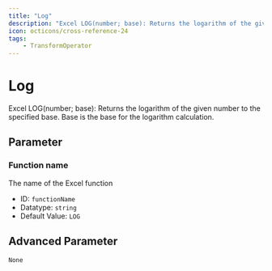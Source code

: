 ```yaml
---
title: "Log"
description: "Excel LOG(number; base): Returns the logarithm of the given number to the specified base. Base is the base for the logarithm calculation."
icon: octicons/cross-reference-24
tags: 
    - TransformOperator
---
```

# Log
<!-- This file was generated - DO NOT CHANGE IT MANUALLY -->



Excel LOG(number; base): Returns the logarithm of the given number to the specified base. Base is the base for the logarithm calculation.

## Parameter

### Function name

The name of the Excel function

- ID: `functionName`
- Datatype: `string`
- Default Value: `LOG`





## Advanced Parameter

`None`